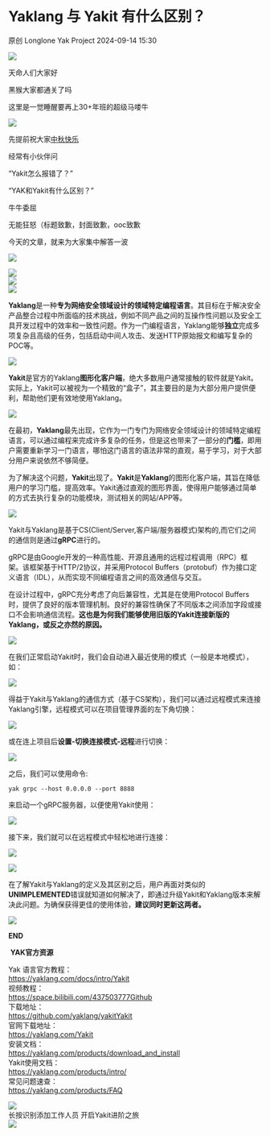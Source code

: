 #  Yaklang 与 Yakit 有什么区别？   
原创 Longlone  Yak Project   2024-09-14 15:30  
  
![](/articles/wechat2md-57d4b38fb5fac67b077017855ed50c43.gif)  
  
天命人们大家好  
  
黑猴大家都通关了吗  
  
这里是一觉睡醒要再上30+年班的超级马喽牛  
  
![](/articles/wechat2md-b74f13632956c46464d313df81c10f96.png)  
  
先提前祝大家[中秋快乐](http://mp.weixin.qq.com/s?__biz=Mzk0MTM4NzIxMQ==&mid=2247521342&idx=1&sn=04d08f4920279e5c620c5c7e9138d803&chksm=c2d1e89af5a6618ceb0508c384d662f79fbcf992e0a36f9d74e25ce62ec9d66b1eea023b7fa9&scene=21#wechat_redirect)  
  
  
经常有小伙伴问  
  
“Yakit怎么报错了？”  
  
“YAK和Yakit有什么区别？”  
  
牛牛委屈  
  
无能狂怒（标题致歉，封面致歉，ooc致歉  
  
今天的文章，就来为大家集中解答一波  
  
![](/articles/wechat2md-3c7b63447b178dca759252db58a2f6c2.png)  
  
![](/articles/wechat2md-239333bf70461c1bb4a984dd3beeb6df.png)  
![](/articles/wechat2md-8be9db6347f2ea70817bafa261ef2623.png)  
![](/articles/wechat2md-980240b2c6bc3714f6373a47ea8ccb3b.png)  
  
**Yaklang**是一种**专为网络安全领域设计的领域特定编程语言**。其目标在于解决安全产品整合过程中所面临的技术挑战，例如不同产品之间的互操作性问题以及安全工具开发过程中的效率和一致性问题。作为一门编程语言，Yaklang能够**独立**完成多项复杂且高级的任务，包括启动中间人攻击、发送HTTP原始报文和编写复杂的POC等。  
  
![](/articles/wechat2md-45e087723096e0c0bdc89133f614e963.png)  
  
**Yakit**是官方的Yaklang**图形化客户端**，绝大多数用户通常接触的软件就是Yakit。实际上，Yakit可以被视为一个精致的“盒子”，其主要目的是为大部分用户提供便利，帮助他们更有效地使用Yaklang。  
  
![](/articles/wechat2md-fce2e4873e48227ed51ea8807f0ad4e4.png)  
  
  
在最初，**Yaklang**最先出现，它作为一门专门为网络安全领域设计的领域特定编程语言，可以通过编程来完成许多复杂的任务，但是这也带来了一部分的**门槛**，即用户需要重新学习一门语言，哪怕这门语言的语法非常的直观，易于学习，对于大部分用户来说依然不够简便。  
  
为了解决这个问题，**Yakit**出现了。**Yakit**是**Yaklang**的图形化客户端，其旨在降低用户的学习门槛，提高效率。Yakit通过直观的图形界面，使得用户能够通过简单的方式去执行复杂的功能模块，测试相关的网站/APP等。  
  
  
![](/articles/wechat2md-f3ed01b2c87914a543c232479637b930.png)  
  
  
Yakit与Yaklang是基于CS(Client/Server,客户端/服务器模式)架构的,而它们之间的通信则是通过**gRPC**进行的。  
  
gRPC是由Google开发的一种高性能、开源且通用的远程过程调用（RPC）框架。该框架基于HTTP/2协议，并采用Protocol Buffers（protobuf）作为接口定义语言（IDL），从而实现不同编程语言之间的高效通信与交互。  
  
在设计过程中，gRPC充分考虑了向后兼容性，尤其是在使用Protocol Buffers时，提供了良好的版本管理机制。良好的兼容性确保了不同版本之间添加字段或接口不会影响通信流程。**这也是为何我们能够使用旧版的Yakit连接新版的Yaklang，或反之亦然的原因。**  
  
![](/articles/wechat2md-729a63a93943fa80853721e52d0d10f5.png)  
  
  
在我们正常启动Yakit时，我们会自动进入最近使用的模式（一般是本地模式），如：  
  
![](/articles/wechat2md-24ca37df242227e94a8c7ae622b6081d.png)  
  
  
得益于Yakit与Yaklang的通信方式（基于CS架构），我们可以通过远程模式来连接Yaklang引擎，远程模式可以在项目管理界面的左下角切换：  
  
![](/articles/wechat2md-7f075065e18b7ec1eefbe40136d6831b.png)  
  
  
或在连上项目后**设置-切换连接模式-远程**进行切换：  
  
![](/articles/wechat2md-14edd0cb750b3619b48e23f86bc7acbb.png)  
  
  
之后，我们可以使用命令:  
```
yak grpc --host 0.0.0.0 --port 8888
```  
  
  
来启动一个gRPC服务器，以便使用Yakit使用：  
  
![](/articles/wechat2md-302a22a96483217ba1b6ca7ee0972397.png)  
  
  
接下来，我们就可以在远程模式中轻松地进行连接：  
  
![](/articles/wechat2md-a145435ed91a2d7721903d5d15c55576.png)  
  
  
![](/articles/wechat2md-f3edfdcfd3761d3a5c4b0e6e11b1e5f0.png)  
  
在了解Yakit与Yaklang的定义及其区别之后，用户再面对类似的**UNIMPLEMENTED**错误就知道如何解决了，即通过升级Yakit和Yaklang版本来解决此问题。为确保获得更佳的使用体验，**建议同时更新这两者。**  
  
![](/articles/wechat2md-5801f310e5a63168d2d987bc5da75283.png)  
  
  
  
**END**  
  
  
  
 **YAK官方资源**  
  
  
Yak 语言官方教程：  
https://yaklang.com/docs/intro/Yakit   
视频教程：  
https://space.bilibili.com/437503777Github  
下载地址：  
https://github.com/yaklang/yakitYakit  
官网下载地址：  
https://yaklang.com/Yakit  
安装文档：  
https://yaklang.com/products/download_and_install  
Yakit使用文档：  
https://yaklang.com/products/intro/  
常见问题速查：  
https://yaklang.com/products/FAQ  
  
![](/articles/wechat2md-85062b6e6c63b9d9d17d1e2a5ca2ec01.other)  
长按识别添加工作人员
开启Yakit进阶之旅  
![](/articles/wechat2md-14665f86963c7c123b43378ebc55bb0f.other)  
  